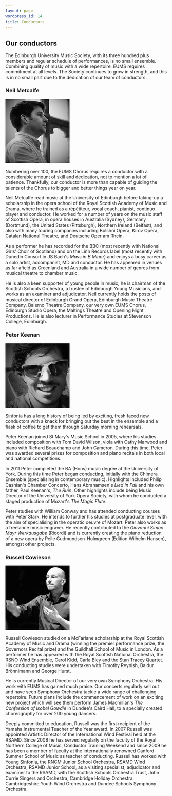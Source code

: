 ```yaml
---
layout: page
wordpress_id: 14
title: Conductors
---
```


## Our conductors

The Edinburgh University Music Society, with its three hundred plus members and
regular schedule of performances, is no small ensemble. Combining quality of
music with a wide repertoire, EUMS requires commitment at all levels. The
Society continues to grow in strength, and this is in no small part due to the
dedication of our team of conductors.

### Neil Metcalfe

<img alt="Neil Metcalfe" class="aside" src="/assets/img/people/neil-square.jpg">

Numbering over 100, the EUMS Chorus requires a conductor with a considerable
amount of skill and dedication, not to mention a lot of patience. Thankfully,
our conductor is more than capable of guiding the talents of the Chorus to
bigger and better things year on year.

Neil Metcalfe read music at the University of Edinburgh before taking-up a
scholarship in the opera school of the Royal Scottish Academy of Music and
Drama, where he trained as a r&eacute;p&eacute;titeur, vocal coach, pianist,
continuo player and conductor. He worked for a number of years on the music
staff of Scottish Opera, in opera houses in Australia (Sydney), Germany
(Dortmund), the United States (Pittsburgh), Northern Ireland (Belfast), and
also with many touring companies including Bolshoi Opera, Kirov Opera, Catalan
National Theatre, and Deutsche Oper am Rhein.

As a performer he has recorded for the BBC (most recently with National Girls'
Choir of Scotland) and on the Linn Records label (most recently with Dunedin
Consort in JS Bach's *Mass in B Minor*) and enjoys a busy career as a solo
artist, accompanist, MD and conductor. He has appeared in venues as far afield
as Greenland and Australia in a wide number of genres from musical theatre to
chamber music.

He is also a keen supporter of young people in music; he is chairman of the
Scottish Schools Orchestra, a trustee of Edinburgh Young Musicians, and works
as an examiner and adjudicator. Neil currently holds the posts of musical
director of Edinburgh Grand Opera, Edinburgh Music Theatre Company, Balerno
Theatre Company, our very own EUMS Chorus, Edinburgh Studio Opera, the Maltings
Theatre and Opening Night Productions. He is also lecturer in Performance
Studies at Stevenson College, Edinburgh.

### Peter Keenan

<img alt="Peter Keenan" class="aside" src="/assets/img/people/peter-square.jpg">

Sinfonia has a long history of being led by exciting, fresh faced new
conductors with a knack for bringing out the best in the ensemble and a flask
of coffee to get them through Saturday morning rehearsals.

Peter Keenan joined St Mary's Music School in 2005, where his studies included
composition with Tom David Wilson, viola with Cathy Marwood and piano with
Richard Beauchamp and John Cameron. During this time, Peter was awarded several
prizes for composition and piano recitals in both local and national
competitions.

In 2011 Peter completed the BA (Hons) music degree at the University of York.
During this time Peter began conducting, initially with the Chimera Ensemble
(specialising in contemporary music).  Highlights included Philip Cashian's
Chamber Concerto, Hans Abrahamsen's *Lied in Fall* and his own father, Paul
Keenan's, *The Ruin*. Other highlights include being Music Director of the
University of York Opera Society, with whom he conducted a staged production of
Mozart's *The Magic Flute*.

Peter studies with William Conway and has attended conducting courses with
Peter Stark. He intends to further his studies at postgraduate level, with the
aim of specialising in the operatic oeuvre of Mozart. Peter also works as a
freelance music engraver. He recently contributed to the *Giovanni Simon Mayr
Werkausgabe* (Ricordi) and is currently creating the piano reduction of a new
opera by Pelle Gudmundsen-Holmgreen (Edition Wilhelm Hansen), amongst other
projects.

### Russell Cowieson

<img alt="Russell Cowieson" class="aside" src="/assets/img/people/russell-square.jpg">

Russell Cowieson studied on a McFarlane scholarship at the Royal Scottish
Academy of Music and Drama (winning the premier performance prize, the
Governors Recital prize) and the Guildhall School of Music in London. As a
performer he has appeared with the Royal Scottish National Orchestra, the RSNO
Wind Ensemble, Carol Kidd, Carla Bley and the Stan Tracey Quartet. His
conducting studies were undertaken with Timothy Reynish, Baldur Br&ouml;nnimann
and George Hurst.

He is currently Musical Director of our very own Symphony Orchestra. His work
with EUMS has gained much praise. Our concerts regularly sell out and have seen
Symphony Orchestra tackle a wide range of challenging repertoire. Future plans
include the commencement of work on an exciting new project which will see them
perform James Macmillan's *The Confession of Isobel Gowdie* in Dundee's
Caird Hall, to a specially created choreography for over 200 young dancers.

Deeply committed to education, Russell was the first recipient of the Yamaha
Instrumental Teacher of the Year award. In 2007 Russell was appointed Artistic
Director of the International Wind Festival held at the RSAMD. Since 2008 he
has served regularly on the faculty of the Royal Northern College of Music,
Conductor Training Weekend and since 2009 he has been a member of faculty at
the internationally renowned Canford Summer School of Music as teacher of
conducting. Russell has worked with Young Sinfonia, the RNCM Junior School
Orchestra, RSAMD Wind Orchestra, RSAMD Junior School, as a visiting specialist,
adjudicator and examiner to the RSAMD, with the Scottish Schools Orchestra
Trust, John Currie Singers and Orchestra, Cambridge Holiday Orchestra,
Cambridgeshire Youth Wind Orchestra and Dundee Schools Symphony Orchestra.
